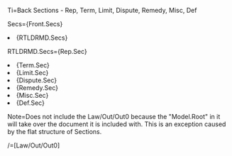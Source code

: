 Ti=Back Sections - Rep, Term, Limit, Dispute, Remedy, Misc, Def

Secs={Front.Secs}<li>{RTLDRMD.Secs}

RTLDRMD.Secs={Rep.Sec}<li>{Term.Sec}<li>{Limit.Sec}<li>{Dispute.Sec}<li>{Remedy.Sec}<li>{Misc.Sec}<li>{Def.Sec}

Note=Does not include the Law/Out/Out0 because the "Model.Root" in it will take over the document it is included with.  This is an exception caused by the flat structure of Sections.

/=[Law/Out/Out0]